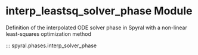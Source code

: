 # interp_leastsq_solver_phase Module

Definition of the interpolated ODE solver phase in Spyral with a non-linear least-squares optimization method

::: spyral.phases.interp_solver_phase
